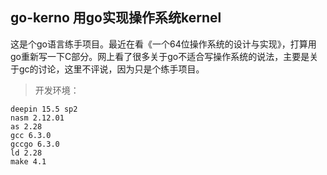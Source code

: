 ## go-kerno 用go实现操作系统kernel

这是个go语言练手项目。最近在看《一个64位操作系统的设计与实现》，打算用go重新写一下C部分。网上看了很多关于go不适合写操作系统的说法，主要是关于gc的讨论，这里不评说，因为只是个练手项目。



> 开发环境：

```
deepin 15.5 sp2
nasm 2.12.01
as 2.28
gcc 6.3.0
gccgo 6.3.0
ld 2.28
make 4.1
```

